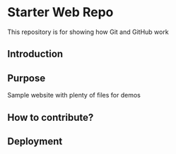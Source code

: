 # Starter Web Repo

This repository is for showing how Git and GitHub work

## Introduction

## Purpose

Sample website with plenty of files for demos

## How to contribute?
## Deployment 
